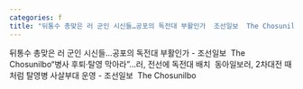 ```yaml
---
categories: f
title: "뒤통수 총맞은 러 군인 시신들…공포의 독전대 부활인가  조선일보  The Chosunilbo"
---
```

뒤통수 총맞은 러 군인 시신들…공포의 독전대 부활인가 - 조선일보&nbsp;&nbsp;The Chosunilbo“병사 후퇴·탈영 막아라”…러, 전선에 독전대 배치&nbsp;&nbsp;동아일보러, 2차대전 때처럼 탈영병 사살부대 운영 - 조선일보&nbsp;&nbsp;The Chosunilbo